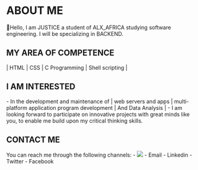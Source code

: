 <!DOCTYPE html>
<html>

<head>
<meta charset="UTF-8">
    <meta name="description" content="A brief description of the page">
    <meta name="keywords" content="Uzor,Justice,Onyeka, Nigerian Software Enginner, ALX student,Inovative,Tech savvy">
    <meta name="viewport" content="width=device-width, initial-scale=1.0">
    <link rel="stylesheet" href="">
</head>

<div id="about_me">
<h1>ABOUT ME</h1>
<p>👋Hello, I am JUSTICE a student of ALX_AFRICA studying software engineering.
I will be specializing in BACKEND.</p>
</div>
<div id="my_area_of_competence">
<h2>MY AREA OF COMPETENCE</h2>
| HTML | CSS | C Programming | Shell scripting |
</div>
<div id="i_am_interested">
<h2> I AM INTERESTED </h2>
- In the development and maintenance of | web servers and apps | multi-platform application program development | And Data Analysis |
- I am looking forward to participate on innovative projects with great minds like you, to enable me build upon my critical thinking skills. 
</div>
<div id="contact_me">
<h2>CONTACT ME</h2>
You can reach me through the following channels:
- <a href="https://wa.me/+2348031950483"><img src="https://img.shields.io/badge/WhatsApp-25D366?style=for-the-badge&logo=whatsapp&logoColor=white" href="www.whatsapp.com"/></a>
- Email
- Linkedin
- Twitter 
- Facebook
</div>
<!---
A special repository for changing the look and feel of my profile page
--->
</html>
